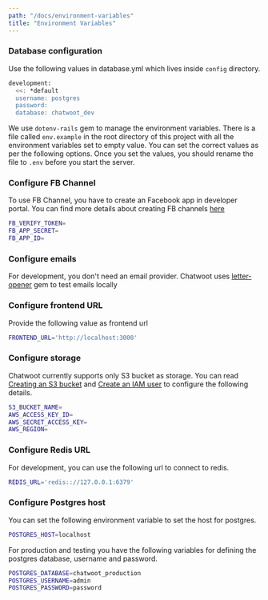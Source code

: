 ```yaml
---
path: "/docs/environment-variables"
title: "Environment Variables"
---
```



### Database configuration

Use the following values in database.yml which lives inside `config` directory.

```bash
development:
  <<: *default
  username: postgres
  password:
  database: chatwoot_dev
```

We use `dotenv-rails` gem to manage the environment variables. There is a file called `env.example` in the root directory of this project with all the environment variables set to empty value. You can set the correct values as per the following options. Once you set the values, you should rename the file to `.env` before you start the server.

### Configure FB Channel

To use FB Channel, you have to create an Facebook app in developer portal. You can find more details about creating FB channels [here](https://developers.facebook.com/docs/apps/#register)

```bash
FB_VERIFY_TOKEN=
FB_APP_SECRET=
FB_APP_ID=
```

### Configure emails

For development, you don't need an email provider. Chatwoot uses [letter-opener](https://github.com/ryanb/letter_opener) gem to test emails locally

### Configure frontend URL

Provide the following value as frontend url

```bash
FRONTEND_URL='http://localhost:3000'
```

### Configure storage

Chatwoot currently supports only S3 bucket as storage. You can read [Creating an S3 bucket](https://docs.aws.amazon.com/AmazonS3/latest/gsg/CreatingABucket.html) and [Create an IAM user](https://docs.aws.amazon.com/IAM/latest/UserGuide/id_users_create.html) to configure the following details.

```bash
S3_BUCKET_NAME=
AWS_ACCESS_KEY_ID=
AWS_SECRET_ACCESS_KEY=
AWS_REGION=
```

### Configure Redis URL

For development, you can use the following url to connect to redis.

```bash
REDIS_URL='redis:://127.0.0.1:6379'
```

### Configure Postgres host

You can set the following environment variable to set the host for postgres.

```bash
POSTGRES_HOST=localhost
```

For production and testing you have the following variables for defining the postgres database,
username and password.

```bash
POSTGRES_DATABASE=chatwoot_production
POSTGRES_USERNAME=admin
POSTGRES_PASSWORD=password
```
